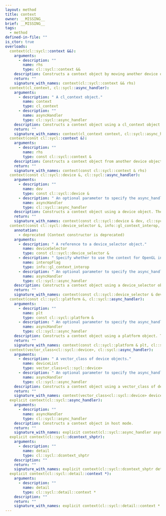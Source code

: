 ```yaml
---
layout: method
title: context
owner: __MISSING__
brief: __MISSING__
tags:
  - method
defined-in-file: ""
is_ctor: true
overloads:
  context(cl::sycl::context &&):
    arguments:
      - description: ""
        name: rhs
        type: cl::sycl::context &&
    description: Constructs a context object by moving another device object.
    return: ""
    signature_with_names: context(cl::sycl::context && rhs)
  context(cl_context, cl::sycl::async_handler):
    arguments:
      - description: " A cl_context object."
        name: context
        type: cl_context
      - description: ""
        name: asyncHandler
        type: cl::sycl::async_handler
    description: Constructs a context object using a cl_context object.
    return: ""
    signature_with_names: context(cl_context context, cl::sycl::async_handler asyncHandler)
  context(const cl::sycl::context &):
    arguments:
      - description: ""
        name: rhs
        type: const cl::sycl::context &
    description: Constructs a context object from another device object and retains the cl_context object if the context is not in host mode.
    return: ""
    signature_with_names: context(const cl::sycl::context & rhs)
  context(const cl::sycl::device &, cl::sycl::async_handler):
    arguments:
      - description: ""
        name: dev
        type: const cl::sycl::device &
      - description: " An optional parameter to specify the async_handler"
        name: asyncHandler
        type: cl::sycl::async_handler
    description: Constructs a context object using a device object. The context is constructed with the device object provided.
    return: ""
    signature_with_names: context(const cl::sycl::device & dev, cl::sycl::async_handler asyncHandler)
  context(const cl::sycl::device_selector &, info::gl_context_interop, cl::sycl::async_handler):
    annotation:
      - deprecated (Context constructor is deprecated)
    arguments:
      - description: " A reference to a device_selector object."
        name: deviceSelector
        type: const cl::sycl::device_selector &
      - description: " Specify whether to use the context for OpenGL interop."
        name: interopFlag
        type: info::gl_context_interop
      - description: " An optional parameter to specify the async_handler"
        name: asyncHandler
        type: cl::sycl::async_handler
    description: Constructs a context object using a device_selector object. The context is constructed with a single device retrieved from the device_selector object provided.
    return: ""
    signature_with_names: context(const cl::sycl::device_selector & deviceSelector, info::gl_context_interop interopFlag, cl::sycl::async_handler asyncHandler)
  context(const cl::sycl::platform &, cl::sycl::async_handler):
    arguments:
      - description: ""
        name: plt
        type: const cl::sycl::platform &
      - description: " An optional parameter to specify the async_handler"
        name: asyncHandler
        type: cl::sycl::async_handler
    description: Constructs a context object using a platform object. The context is constructed with all the devices available under the platform object provided.
    return: ""
    signature_with_names: context(const cl::sycl::platform & plt, cl::sycl::async_handler asyncHandler)
  context(vector_class<cl::sycl::device>, cl::sycl::async_handler):
    arguments:
      - description: " A vector_class of device objects."
        name: deviceList
        type: vector_class<cl::sycl::device>
      - description: " An optional parameter to specify the async_handler"
        name: asyncHandler
        type: cl::sycl::async_handler
    description: Constructs a context object using a vector_class of device objects. The context is constructed with the devices provided.
    return: ""
    signature_with_names: context(vector_class<cl::sycl::device> deviceList, cl::sycl::async_handler asyncHandler)
  explicit context(cl::sycl::async_handler):
    arguments:
      - description: ""
        name: asyncHandler
        type: cl::sycl::async_handler
    description: Constructs a context object in host mode.
    return: ""
    signature_with_names: explicit context(cl::sycl::async_handler asyncHandler)
  explicit context(cl::sycl::dcontext_shptr):
    arguments:
      - description: ""
        name: detail
        type: cl::sycl::dcontext_shptr
    description: ""
    return: ""
    signature_with_names: explicit context(cl::sycl::dcontext_shptr detail)
  explicit context(cl::sycl::detail::context *):
    arguments:
      - description: ""
        name: detail
        type: cl::sycl::detail::context *
    description: ""
    return: ""
    signature_with_names: explicit context(cl::sycl::detail::context * detail)
---
```

